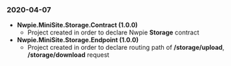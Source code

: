 ### 2020-04-07
* **Nwpie.MiniSite.Storage.Contract (1.0.0)**
  * Project created in order to declare Nwpie **Storage** contract
* **Nwpie.MiniSite.Storage.Endpoint (1.0.0)**
  * Project created in order to declare routing path of **/storage/upload**, **/storage/download** request
